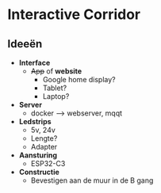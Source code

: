 # Interactive Corridor

## Ideeën

- **Interface**
  - ~~App~~ of **website**
    - Google home display?
    - Tablet?
    - Laptop?
- **Server**
  - docker --> webserver, mqqt
- **Ledstrips**
  - 5v, 24v
  - Lengte?
  - Adapter
- **Aansturing**
  - ESP32-C3
- **Constructie**
  - Bevestigen aan de muur in de B gang
